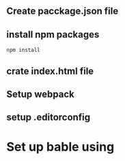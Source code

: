 ## Create pacckage.json file

## install npm packages
```
npm install
```

## crate index.html file

## Setup webpack

## setup .editorconfig

# Set up bable using 